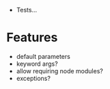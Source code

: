 - Tests...

# Features
- default parameters
- keyword args?
- allow requiring node modules?
- exceptions?
